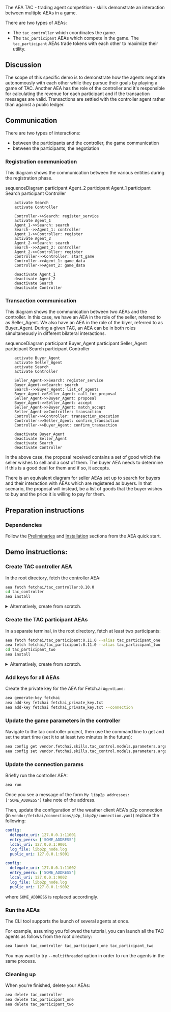 The AEA TAC - trading agent competition - skills demonstrate an interaction between multiple AEAs in a game.

There are two types of AEAs:

* The `tac_controller` which coordinates the game.
* The `tac_participant` AEAs which compete in the game. The `tac_participant` AEAs trade tokens with each other to maximize their utility.

## Discussion

The scope of this specific demo is to demonstrate how the agents negotiate autonomously with each other while they pursue their goals by playing a game of TAC. Another AEA has the role of the controller and it's responsible for calculating the revenue for each participant and if the transaction messages are valid. Transactions are settled with the controller agent rather than against a public ledger.

## Communication

There are two types of interactions:
- between the participants and the controller, the game communication
- between the participants, the negotiation

### Registration communication

This diagram shows the communication between the various entities during the registration phase. 

<div class="mermaid">
    sequenceDiagram
        participant Agent_2
        participant Agent_1
        participant Search
        participant Controller
    
        activate Search
        activate Controller
        
        Controller->>Search: register_service
        activate Agent_1
        Agent_1->>Search: search
        Search-->>Agent_1: controller
        Agent_1->>Controller: register
        activate Agent_2
        Agent_2->>Search: search
        Search-->>Agent_2: controller
        Agent_2->>Controller: register
        Controller->>Controller: start_game
        Controller->>Agent_1: game_data
        Controller->>Agent_2: game_data
        
        deactivate Agent_1
        deactivate Agent_2
        deactivate Search
        deactivate Controller
</div>

### Transaction communication

This diagram shows the communication between two AEAs and the controller. In this case, we have an AEA in the role of the seller, referred to as Seller_Agent. We also have an AEA in the role of the biyer, referred to as Buyer_Agent. During a given TAC, an AEA can be in both roles simultaneously in different bilateral interactions.

<div class="mermaid">
    sequenceDiagram
        participant Buyer_Agent
        participant Seller_Agent
        participant Search
        participant Controller
    
        activate Buyer_Agent
        activate Seller_Agent
        activate Search
        activate Controller
        
        Seller_Agent->>Search: register_service
        Buyer_Agent->>Search: search
        Search-->>Buyer_Agent: list_of_agents
        Buyer_Agent->>Seller_Agent: call_for_proposal
        Seller_Agent->>Buyer_Agent: proposal
        Buyer_Agent->>Seller_Agent: accept
        Seller_Agent->>Buyer_Agent: match_accept
        Seller_Agent->>Controller: transaction
        Controller->>Controller: transaction_execution
        Controller->>Seller_Agent: confirm_transaction
        Controller->>Buyer_Agent: confirm_transaction
        
        deactivate Buyer_Agent
        deactivate Seller_Agent
        deactivate Search
        deactivate Controller

</div>

In the above case, the proposal received contains a set of good which the seller wishes to sell and a cost of them. The buyer AEA needs to determine if this is a good deal for them and if so, it accepts.

There is an equivalent diagram for seller AEAs set up to search for buyers and their interaction with AEAs which are registered as buyers. In that scenario, the proposal will instead, be a list of goods that the buyer wishes to buy and the price it is willing to pay for them.   


## Preparation instructions

### Dependencies

Follow the <a href="../quickstart/#preliminaries">Preliminaries</a> and <a href="../quickstart/#installation">Installation</a> sections from the AEA quick start.

## Demo instructions:

### Create TAC controller AEA

In the root directory, fetch the controller AEA:
``` bash
aea fetch fetchai/tac_controller:0.10.0
cd tac_controller
aea install
```

<details><summary>Alternatively, create from scratch.</summary>
<p>

The following steps create the controller from scratch:
``` bash
aea create tac_controller
cd tac_controller
aea add connection fetchai/p2p_libp2p:0.10.0
aea add connection fetchai/soef:0.9.0
aea add connection fetchai/ledger:0.6.0
aea add skill fetchai/tac_control:0.8.0
aea install
aea config set agent.default_connection fetchai/p2p_libp2p:0.10.0
aea config set agent.default_ledger fetchai
```

In `tac_controller/aea-config.yaml` add 
``` yaml
default_routing:
  fetchai/oef_search:0.7.0: fetchai/soef:0.9.0
```

</p>
</details>

### Create the TAC participant AEAs

In a separate terminal, in the root directory, fetch at least two participants:
``` bash
aea fetch fetchai/tac_participant:0.11.0 --alias tac_participant_one
aea fetch fetchai/tac_participant:0.11.0 --alias tac_participant_two
cd tac_participant_two
aea install
```

<details><summary>Alternatively, create from scratch.</summary>
<p>

In a separate terminal, in the root directory, create at least two tac participant AEAs:
``` bash
aea create tac_participant_one
aea create tac_participant_two
```

Build participant one:
``` bash
cd tac_participant_one
aea add connection fetchai/p2p_libp2p:0.10.0
aea add connection fetchai/soef:0.9.0
aea add connection fetchai/ledger:0.6.0
aea add skill fetchai/tac_participation:0.9.0
aea add skill fetchai/tac_negotiation:0.10.0
aea install
aea config set agent.default_connection fetchai/p2p_libp2p:0.10.0
aea config set agent.default_ledger fetchai
```

In `tac_participant_one/aea-config.yaml` add 
``` yaml
default_routing:
  fetchai/ledger_api:0.4.0: fetchai/ledger:0.6.0
  fetchai/oef_search:0.7.0: fetchai/soef:0.9.0
```

Then, build participant two:
``` bash
cd tac_participant_two
aea add connection fetchai/p2p_libp2p:0.10.0
aea add connection fetchai/soef:0.9.0
aea add connection fetchai/ledger:0.6.0
aea add skill fetchai/tac_participation:0.9.0
aea add skill fetchai/tac_negotiation:0.10.0
aea install
aea config set agent.default_connection fetchai/p2p_libp2p:0.10.0
aea config set agent.default_ledger fetchai
```

In `tac_participant_two/aea-config.yaml` add 
``` yaml
default_routing:
  fetchai/ledger_api:0.4.0: fetchai/ledger:0.6.0
  fetchai/oef_search:0.7.0: fetchai/soef:0.9.0
```

</p>
</details>

### Add keys for all AEAs

Create the private key for the AEA for Fetch.ai `AgentLand`:
``` bash
aea generate-key fetchai
aea add-key fetchai fetchai_private_key.txt
aea add-key fetchai fetchai_private_key.txt --connection
```

### Update the game parameters in the controller

Navigate to the tac controller project, then use the command line to get and set the start time (set it to at least two minutes in the future):

``` bash
aea config get vendor.fetchai.skills.tac_control.models.parameters.args.start_time
aea config set vendor.fetchai.skills.tac_control.models.parameters.args.start_time '01 01 2020  00:01'
```

### Update the connection params

Briefly run the controller AEA:

``` bash
aea run
```

Once you see a message of the form `My libp2p addresses: ['SOME_ADDRESS']` take note of the address.

Then, update the configuration of the weather client AEA's p2p connection (in `vendor/fetchai/connections/p2p_libp2p/connection.yaml`) replace the following:

``` yaml
config:
  delegate_uri: 127.0.0.1:11001
  entry_peers: ['SOME_ADDRESS']
  local_uri: 127.0.0.1:9001
  log_file: libp2p_node.log
  public_uri: 127.0.0.1:9001
```

``` yaml
config:
  delegate_uri: 127.0.0.1:11002
  entry_peers: ['SOME_ADDRESS']
  local_uri: 127.0.0.1:9002
  log_file: libp2p_node.log
  public_uri: 127.0.0.1:9002
```

where `SOME_ADDRESS` is replaced accordingly.

### Run the AEAs

The CLI tool supports the launch of several agents
at once.

For example, assuming you followed the tutorial, you
can launch all the TAC agents as follows from the root directory:
``` bash
aea launch tac_controller tac_participant_one tac_participant_two
```

You may want to try `--multithreaded`
option in order to run the agents
in the same process.

### Cleaning up

When you're finished, delete your AEAs:
``` bash
aea delete tac_controller
aea delete tac_participant_one
aea delete tac_participant_two
```